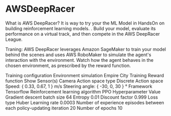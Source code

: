 # AWSDeepRacer
What is AWS DeepRacer?
It is way to try your the ML Model in HandsOn on building reinforcement learning models. .
Build your model, evaluate its performance on a virtual track, and then compete in the AWS DeepRacer League.

Traning:
AWS DeepRacer leverages Amazon SageMaker to train your model behind the scenes and uses AWS RoboMaker to simulate the agent's interaction with the environment. Watch how the agent behaves in the chosen environment, as prescribed by the reward function.


Training configuration
Environment simulation
Empire City Training
Reward function
Show
Sensor(s)
Camera
Action space type
Discrete
Action space
Speed: { 0.33, 0.67, 1 } m/s
Steering angle: { -30, 0, 30 } °
Framework
Tensorflow
Reinforcement learning algorithm
PPO
Hyperparameter
Value
Gradient descent batch size	64
Entropy	0.01
Discount factor	0.999
Loss type	Huber
Learning rate	0.0003
Number of experience episodes between each policy-updating iteration	20
Number of epochs	10
